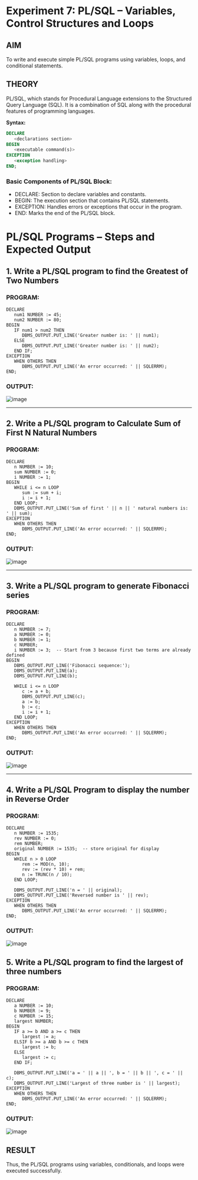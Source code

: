# Experiment 7: PL/SQL – Variables, Control Structures and Loops

## AIM
To write and execute simple PL/SQL programs using variables, loops, and conditional statements.


## THEORY

PL/SQL, which stands for Procedural Language extensions to the Structured Query Language (SQL). It is a combination of SQL along with the procedural features of programming languages.

**Syntax:**
```sql
DECLARE 
   <declarations section> 
BEGIN 
   <executable command(s)>
EXCEPTION 
   <exception handling> 
END;
```

### Basic Components of PL/SQL Block:
- DECLARE: Section to declare variables and constants.
- BEGIN: The execution section that contains PL/SQL statements.
- EXCEPTION: Handles errors or exceptions that occur in the program.
- END: Marks the end of the PL/SQL block.

# PL/SQL Programs – Steps and Expected Output

## 1. Write a PL/SQL program to find the Greatest of Two Numbers

### PROGRAM:

```
DECLARE
   num1 NUMBER := 45;
   num2 NUMBER := 80;
BEGIN
   IF num1 > num2 THEN
      DBMS_OUTPUT.PUT_LINE('Greater number is: ' || num1);
   ELSE
      DBMS_OUTPUT.PUT_LINE('Greater number is: ' || num2);
   END IF;
EXCEPTION
   WHEN OTHERS THEN
      DBMS_OUTPUT.PUT_LINE('An error occurred: ' || SQLERRM);
END;
```

### OUTPUT:
![image](https://github.com/user-attachments/assets/7e07de12-dc5e-4649-9c27-3f109530b0f6)

---

## 2. Write a PL/SQL program to Calculate Sum of First N Natural Numbers

### PROGRAM:
```
DECLARE
   n NUMBER := 10;
   sum NUMBER := 0;
   i NUMBER := 1;
BEGIN
   WHILE i <= n LOOP
      sum := sum + i;
      i := i + 1;
   END LOOP;
   DBMS_OUTPUT.PUT_LINE('Sum of first ' || n || ' natural numbers is: ' || sum);
EXCEPTION
   WHEN OTHERS THEN
      DBMS_OUTPUT.PUT_LINE('An error occurred: ' || SQLERRM);
END;
```

### OUTPUT:
![image](https://github.com/user-attachments/assets/becfa364-73a1-4236-b38e-611eadcf9850)

---

## 3. Write a PL/SQL program to generate Fibonacci series

### PROGRAM:
```
DECLARE
   n NUMBER := 7;
   a NUMBER := 0;
   b NUMBER := 1;
   c NUMBER;
   i NUMBER := 3;  -- Start from 3 because first two terms are already defined
BEGIN
   DBMS_OUTPUT.PUT_LINE('Fibonacci sequence:');
   DBMS_OUTPUT.PUT_LINE(a);
   DBMS_OUTPUT.PUT_LINE(b);

   WHILE i <= n LOOP
      c := a + b;
      DBMS_OUTPUT.PUT_LINE(c);
      a := b;
      b := c;
      i := i + 1;
   END LOOP;
EXCEPTION
   WHEN OTHERS THEN
      DBMS_OUTPUT.PUT_LINE('An error occurred: ' || SQLERRM);
END;
```

### OUTPUT:
![image](https://github.com/user-attachments/assets/59ac90d5-238b-493e-8c67-6e03fc552aaf)

---

## 4. Write a PL/SQL Program to display the number in Reverse Order

### PROGRAM:
```
DECLARE
   n NUMBER := 1535;
   rev NUMBER := 0;
   rem NUMBER;
   original NUMBER := 1535;  -- store original for display
BEGIN
   WHILE n > 0 LOOP
      rem := MOD(n, 10);
      rev := (rev * 10) + rem;
      n := TRUNC(n / 10);
   END LOOP;

   DBMS_OUTPUT.PUT_LINE('n = ' || original);
   DBMS_OUTPUT.PUT_LINE('Reversed number is ' || rev);
EXCEPTION
   WHEN OTHERS THEN
      DBMS_OUTPUT.PUT_LINE('An error occurred: ' || SQLERRM);
END;
```

### OUTPUT:
![image](https://github.com/user-attachments/assets/e689b2ae-dba3-4819-956b-084db04f9525)


## 5. Write a PL/SQL program to find the largest of three numbers

### PROGRAM:
```
DECLARE
   a NUMBER := 10;
   b NUMBER := 9;
   c NUMBER := 15;
   largest NUMBER;
BEGIN
   IF a >= b AND a >= c THEN
      largest := a;
   ELSIF b >= a AND b >= c THEN
      largest := b;
   ELSE
      largest := c;
   END IF;

   DBMS_OUTPUT.PUT_LINE('a = ' || a || ', b = ' || b || ', c = ' || c);
   DBMS_OUTPUT.PUT_LINE('Largest of three number is ' || largest);
EXCEPTION
   WHEN OTHERS THEN
      DBMS_OUTPUT.PUT_LINE('An error occurred: ' || SQLERRM);
END;
```

### OUTPUT:
![image](https://github.com/user-attachments/assets/2c249a89-8cec-457e-b012-ece612ab7717)

## RESULT
Thus, the PL/SQL programs using variables, conditionals, and loops were executed successfully.
